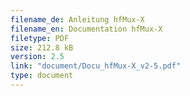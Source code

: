 ```yaml
---
filename_de: Anleitung hfMux-X
filename_en: Documentation hfMux-X
filetype: PDF
size: 212.8 kB
version: 2.5
link: "document/Docu_hfMux-X_v2-5.pdf"
type: document
---
```

